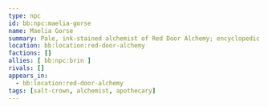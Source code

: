 ```yaml
---
type: npc
id: bb:npc:maelia-gorse
name: Maelia Gorse
summary: Pale, ink-stained alchemist of Red Door Alchemy; encyclopedic on venoms and cures.
location: bb:location:red-door-alchemy
factions: []
allies: [ bb:npc:brin ]
rivals: []
appears_in:
  - bb:location:red-door-alchemy
tags: [salt-crown, alchemist, apothecary]
---
```


